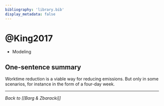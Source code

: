 ```yaml
---
bibliography: 'library.bib'
display_metadata: false
---
```


# @King2017

* Modeling

## One-sentence summary

Worktime reduction is a viable way for reducing emissions. But only in some scenarios, for instance in the form of a four-day week.

---

_Back to [[Barg & Zbaracki]]_